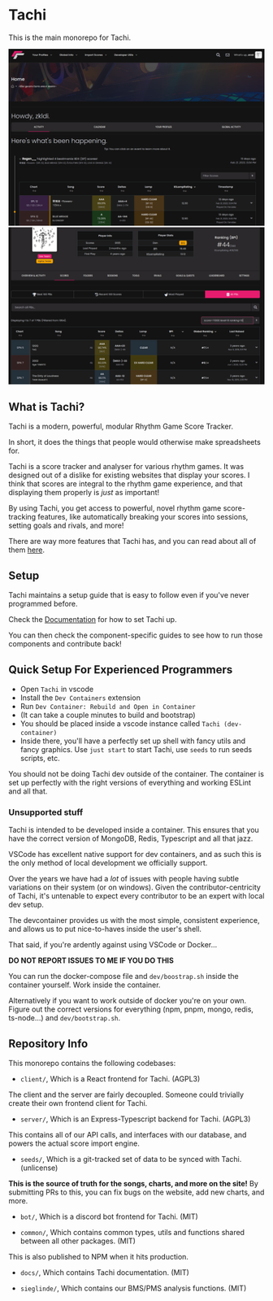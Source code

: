 # Tachi

This is the main monorepo for Tachi.

![](.github/img/tachi.png)
![](.github/img/tachi-2.png)

## What is Tachi?

Tachi is a modern, powerful, modular Rhythm Game Score Tracker.

In short, it does the things that people would otherwise make spreadsheets for.

Tachi is a score tracker and analyser for various rhythm games.
It was designed out of a dislike for existing websites that display your scores.
I think that scores are integral to the rhythm game experience, and that displaying them
properly is _just_ as important!

By using Tachi, you get access to powerful, novel rhythm game score-tracking features, like automatically breaking your scores into sessions, setting goals and rivals, and more!

There are way more features that Tachi has, and you can read about all of them [here](https://docs.tachi.ac/wiki/features).

## Setup

Tachi maintains a setup guide that is easy to follow even if you've never programmed before.

Check the [Documentation](https://docs.tachi.ac/contributing/setup) for how to set Tachi up.

You can then check the component-specific guides to see how to run those components and contribute back!

## Quick Setup For Experienced Programmers

- Open `Tachi` in vscode
- Install the `Dev Containers` extension
- Run `Dev Container: Rebuild and Open in Container`
- (It can take a couple minutes to build and bootstrap)
- You should be placed inside a vscode instance called `Tachi (dev-container)`
- Inside there, you'll have a perfectly set up shell with fancy utils and fancy graphics. Use `just start` to start Tachi, use `seeds` to run seeds scripts, etc.

You should not be doing Tachi dev outside of the container. The container is set up perfectly with the right versions of everything and working ESLint and all that.

### Unsupported stuff

Tachi is intended to be developed inside a container. This ensures that you have the correct version of MongoDB, Redis, Typescript and all that jazz.

VSCode has excellent native support for dev containers, and as such this is the only method of local development we officially support.

Over the years we have had a *lot* of issues with people having subtle variations on their system (or on windows). Given the contributor-centricity of Tachi, it's untenable to expect every contributor to be an expert with local dev setup.

The devcontainer provides us with the most simple, consistent experience, and allows us to put nice-to-haves inside the user's shell.

That said, if you're ardently against using VSCode or Docker...

**DO NOT REPORT ISSUES TO ME IF YOU DO THIS**

You can run the docker-compose file and `dev/boostrap.sh` inside the container yourself. Work inside the container.

Alternatively if you want to work outside of docker you're on your own. Figure out the correct versions for everything (npm, pnpm, mongo, redis, ts-node...) and `dev/bootstrap.sh`.

## Repository Info

This monorepo contains the following codebases:

- `client/`, Which is a React frontend for Tachi. (AGPL3)

The client and the server are fairly decoupled. Someone could trivially create their own frontend client for Tachi.

- `server/`, Which is an Express-Typescript backend for Tachi. (AGPL3)

This contains all of our API calls, and interfaces with our database, and powers the actual score import engine.

- `seeds/`, Which is a git-tracked set of data to be synced with Tachi. (unlicense)

**This is the source of truth for the songs, charts, and more on the site!**
By submitting PRs to this, you can fix bugs on the website, add new charts, and more.

- `bot/`, Which is a discord bot frontend for Tachi. (MIT)

- `common/`, Which contains common types, utils and functions shared between all other packages. (MIT)

This is also published to NPM when it hits production.

- `docs/`, Which contains Tachi documentation. (MIT)

- `sieglinde/`, Which contains our BMS/PMS analysis functions. (MIT)
